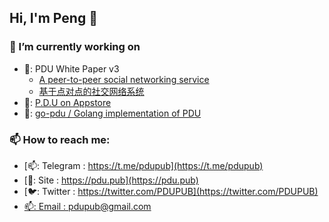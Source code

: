 ## Hi, I'm Peng 👋

### 🔭 I’m currently working on 
* 🚢: PDU White Paper v3
  - [A peer-to-peer social networking service](https://peng.pdu.pub/docs/en/WhitePaperV3.html)
  - [基于点对点的社交网络系统](https://peng.pdu.pub/docs/zh/WhitePaperV3.html)
* 🚀: [P.D.U on Appstore](https://apps.apple.com/us/app/p-d-u/id6443928730)
* 🚀: [go-pdu / Golang implementation of PDU](https://github.com/pdupub/go-pdu) <br>


### 📫 How to reach me: 

* [📫: Telegram : https://t.me/pdupub](https://t.me/pdupub) <br>
* [🚀: Site : https://pdu.pub](https://pdu.pub) <br>
* [🐦: Twitter : https://twitter.com/PDUPUB](https://twitter.com/PDUPUB) <br>
* [📫: Email : pdupub@gmail.com](mailto:pdupub@gmail.com)
